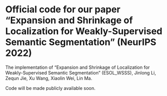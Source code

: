 # Official code for our paper “Expansion and Shrinkage of Localization for Weakly-Supervised Semantic Segmentation” (NeurIPS 2022)

The implementation of “Expansion and Shrinkage of Localization for Weakly-Supervised Semantic Segmentation” (ESOL_WSSS), Jinlong Li, Zequn Jie, Xu Wang, Xiaolin Wei, Lin Ma.

Code will be made publicly available soon.
